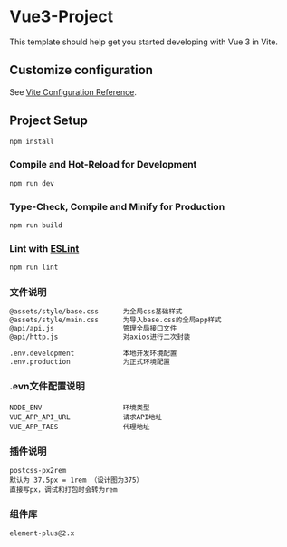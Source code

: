 # Vue3-Project

This template should help get you started developing with Vue 3 in Vite.

## Customize configuration

See [Vite Configuration Reference](https://vitejs.dev/config/).

## Project Setup

```sh
npm install
```

### Compile and Hot-Reload for Development

```sh
npm run dev
```

### Type-Check, Compile and Minify for Production

```sh
npm run build
```

### Lint with [ESLint](https://eslint.org/)

```sh
npm run lint
```

### 文件说明
```sh
@assets/style/base.css      为全局css基础样式
@assets/style/main.css      为导入base.css的全局app样式
@api/api.js                 管理全局接口文件
@api/http.js                对axios进行二次封装

.env.development            本地开发环境配置
.env.production             为正式环境配置
```

### .evn文件配置说明
```
NODE_ENV                    环境类型
VUE_APP_API_URL             请求API地址
VUE_APP_TAES                代理地址
```

### 插件说明
```
postcss-px2rem
默认为 37.5px = 1rem （设计图为375）
直接写px，调试和打包时会转为rem
```

### 组件库
```
element-plus@2.x
```